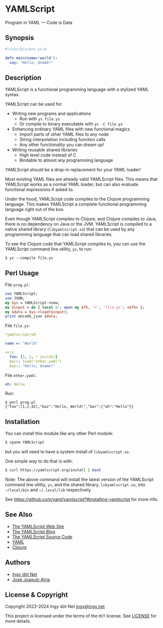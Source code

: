 YAMLScript
==========

Program in YAML — Code is Data


## Synopsis

```yaml
#!/usr/bin/env ys-0

defn main(name='world'):
  say: "Hello, $name!"
```


## Description

YAMLScript is a functional programming language with a stylized YAML syntax.

YAMLScript can be used for:

* Writing new programs and applications
  * Run with `ys file.ys`
  * Or compile to binary executable with `ys -C file.ys`
* Enhancing ordinary YAML files with new functional magics
  * Import parts of other YAML files to any node
  * String interpolation including function calls
  * Any other functionality you can dream up!
* Writing reusable shared libraries
  * High level code instead of C
  * Bindable to almost any programming language

YAMLScript should be a drop-in replacement for your YAML loader!

Most existing YAML files are already valid YAMLScript files.
This means that YAMLScript works as a normal YAML loader, but can also evaluate
functional expressions if asked to.

Under the hood, YAMLScript code compiles to the Clojure programming language.
This makes YAMLScript a complete functional programming language right out of
the box.

Even though YAMLScript compiles to Clojure, and Clojure compiles to Java, there
is no dependency on Java or the JVM.
YAMLScript is compiled to a native shared library (`libyamlscript.so`) that can
be used by any programming language that can load shared libraries.

To see the Clojure code that YAMLScript compiles to, you can use the YAMLScript
command line utility, `ys`, to run:

```text
$ ys --compile file.ys
```


## Perl Usage

File `prog.pl`:

```perl
use YAMLScript;
use JSON;
my $ys = YAMLScript->new;
my $input = do { local $/; open my $fh, '<', 'file.ys'; <$fh> };
my $data = $ys->load($input);
print encode_json $data;
```

File `file.ys`:

```yaml
!yamlscript/v0

name =: "World"

=>::
  foo: [1, 2, ! inc(41)]
  bar:: load("other.yaml")
  baz:: "Hello, $name!"
```

File `other.yaml`:

```yaml
oh: Hello
```

Run:

```text
$ perl prog.pl
{"foo":[1,2,42],"baz":"Hello, World!","bar":{"oh":"Hello"}}
```


## Installation

You can install this module like any other Perl module:

```bash
$ cpanm YAMLScript
```

but you will need to have a system install of `libyamlscript.so`.

One simple way to do that is with:

```bash
$ curl https://yamlscript.org/install | bash
```

Note: The above command will install the latest version of the YAMLScript
command line utility, `ys`, and the shared library, `libyamlscript.so`, into
`~/local/bin` and `~/.local/lib` respectively.

See https://github.com/yaml/yamlscript?#installing-yamlscript for more info.


## See Also

* [The YAMLScript Web Site](https://yamlscript.org)
* [The YAMLScript Blog](https://yamlscript.org/blog)
* [The YAMLScript Source Code](https://github.com/yaml/yamlscript)
* [YAML](https://yaml.org)
* [Clojure](https://clojure.org)


## Authors

* [Ingy döt Net](https://github.com/ingydotnet)
* [José Joaquín Atria](https://github.com/jjatria)


## License & Copyright

Copyright 2022-2024 Ingy döt Net <ingy@ingy.net>

This project is licensed under the terms of the `MIT` license.
See [LICENSE](https://github.com/yaml/yamlscript/blob/main/License) for
more details.
